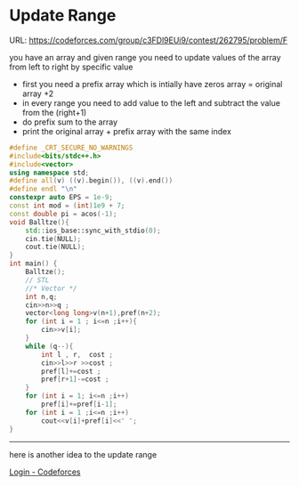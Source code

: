 # Update Range

URL: https://codeforces.com/group/c3FDl9EUi9/contest/262795/problem/F

you have an array and given range you need to update values of the array from left to right by specific value 

- first you need a prefix array which is intially have zeros array = original array +2
- in every range you need to add value to the left and subtract the value from the (right+1)
- do prefix sum to the array
- print the original array + prefix array with the same index

```cpp
#define _CRT_SECURE_NO_WARNINGS
#include<bits/stdc++.h>
#include<vector>
using namespace std;
#define all(v) ((v).begin()), ((v).end())
#define endl "\n"
constexpr auto EPS = 1e-9;
const int mod = (int)1e9 + 7;
const double pi = acos(-1);
void Balltze(){
    std::ios_base::sync_with_stdio(0);
    cin.tie(NULL);
    cout.tie(NULL);
}
int main() {
    Balltze();
    // STL
    //* Vector */
    int n,q;
    cin>>n>>q ;
    vector<long long>v(n+1),pref(n+2);
    for (int i = 1 ; i<=n ;i++){
        cin>>v[i];
    }
    while (q--){
        int l , r,  cost ;
        cin>>l>>r >>cost ;
        pref[l]+=cost ;
        pref[r+1]-=cost ;
    }
    for (int i = 1; i<=n ;i++)
        pref[i]+=pref[i-1];
    for (int i = 1 ;i<=n ;i++)
        cout<<v[i]+pref[i]<<' ';
}
```

---

here is another idea to the update range

[Login - Codeforces](https://codeforces.com/group/Hxr783HdSp/contest/374563/submission/150641998)